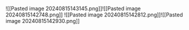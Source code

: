 ![[Pasted image 20240815143145.png]]![[Pasted image 20240815142748.png]]
![[Pasted image 20240815142812.png]]![[Pasted image 20240815142930.png]]